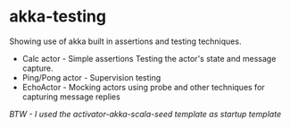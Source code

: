 **akka-testing**
==================

Showing use of akka built in assertions and testing techniques. 
* Calc actor - Simple assertions Testing the actor's state and message capture. 
* Ping/Pong actor - Supervision testing 
* EchoActor - Mocking actors using probe and other techniques for capturing message replies

_BTW - I used the activator-akka-scala-seed template as startup template_
